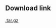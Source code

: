 <!--- 20. Download link -->
## Download link

[<model-precision-mode>.tar.gz](https://storage.googleapis.com/intel-optimized-tensorflow/models/v2_3_0/resnet50v1-5-int8-inference.tar.gz)
